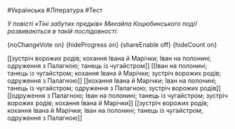 #Українська #Література #Тест

*У повісті «Тіні забутих предків» Михайла Коцюбинського події розвиваються в такій послідовності:*

{noChangeVote on}
{hideProgress on}
{shareEnable off}
{hideCount on}

[[зустріч ворожих родів; кохання Івана й Марічки; Іван на полонині;  одруження з Палагною; танець із чугайстром]]
[[Іван на полонині; танець із чугайстром; кохання Івана й Марічки; зустріч ворожих родів; одруження з Палагною]]
[[кохання Івана й Марічки; Іван на полонині; танець із чугайстром; одруження з Палагною; зустріч ворожих родів]]
[[одруження з Палагною; Іван на полонині; танець із чугайстром; зустріч ворожих родів; кохання Івана й Марічки]]
[[зустріч ворожих родів; кохання Івана й Марічки; Іван на полонині; танець із чугайстром; одруження з Палагною]]

